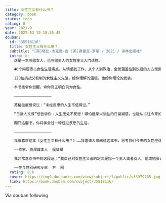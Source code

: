 ```yaml
---
title: 女性主义有什么用？
category: book
status: todo
rating: 0
year: 2021-9
date: 2022-03-10 18:36:45
douban:
  id: "35518116"
  title: 女性主义有什么用？
  subtitle: "[英]塔比·杰克逊·吉 [英]弗雷亚·罗斯 / 2021 / 译林出版社"
  intro: >-
    这是一本写给女人，也写给男人的女性主义入门读物。

    40个问题直击女性生活痛点，从情感到工作，从个人到政治，全面涵盖性别议题的方方面面。

    120位挑战父权制的女性主义先驱，给你理解的温暖，也给你理论的武装。

    本书能令你觉醒，令你真正明白何为女性。

    —————————————————

    苏格拉底曾说过：“未经反思的人生不值得过。”

    “日常人文课”想告诉你：人生无处不反思！哪怕是柴米油盐的日常疑惑，也能从古往今来的人文大师那里得到靠谱的解答和接地气的建议。哲学会帮助你升华灵魂。政治学会教你解读世界和社会格局。女性主义能让你看穿无处不在的性别歧视。经济学会赋予你理性经济人的思维模式。心理分析会使你更好地认识你自己。

    翻开这套书，你将学会过一种经过反思的生活。

    —————————————————

    我很喜欢这本《女性主义有什么用？》……我邀请大家阅读这本书，思考我们今天的女性应该做些什么，对能对得起历史上那些为争取女性个人和集体的自由前赴后继的前辈们。

    ——作家、资深媒体人  侯虹斌

    我非常喜欢书中的这段话：“我自己对女性主义者的定义是指一个男人或者女人，他或她会说，是的，今天仍然存在性别问题，我们必须解决这个问题，我们必须做得更好。”

    ——性与性别研究专家  方  刚
  rating: 8.6
  cover: https://img9.doubanio.com/view/subject/l/public/s33979735.jpg
  link: https://book.douban.com/subject/35518116/
---
```


Via douban following